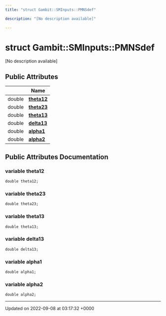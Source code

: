 ```yaml
---
title: "struct Gambit::SMInputs::PMNSdef"

description: "[No description available]"

---
```


# struct Gambit::SMInputs::PMNSdef



[No description available]

## Public Attributes

|                | Name           |
| -------------- | -------------- |
| double | **[theta12](/documentation/code/classes/structgambit_1_1sminputs_1_1pmnsdef/#variable-theta12)**  |
| double | **[theta23](/documentation/code/classes/structgambit_1_1sminputs_1_1pmnsdef/#variable-theta23)**  |
| double | **[theta13](/documentation/code/classes/structgambit_1_1sminputs_1_1pmnsdef/#variable-theta13)**  |
| double | **[delta13](/documentation/code/classes/structgambit_1_1sminputs_1_1pmnsdef/#variable-delta13)**  |
| double | **[alpha1](/documentation/code/classes/structgambit_1_1sminputs_1_1pmnsdef/#variable-alpha1)**  |
| double | **[alpha2](/documentation/code/classes/structgambit_1_1sminputs_1_1pmnsdef/#variable-alpha2)**  |

## Public Attributes Documentation

### variable theta12

```
double theta12;
```


### variable theta23

```
double theta23;
```


### variable theta13

```
double theta13;
```


### variable delta13

```
double delta13;
```


### variable alpha1

```
double alpha1;
```


### variable alpha2

```
double alpha2;
```


-------------------------------

Updated on 2022-09-08 at 03:17:32 +0000